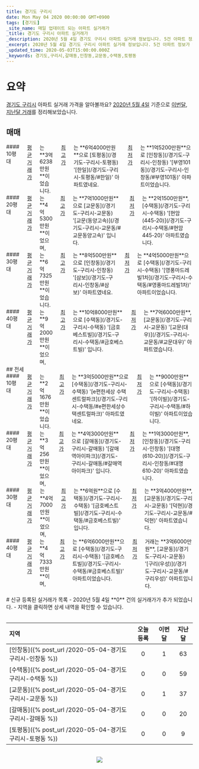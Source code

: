 ```yaml
---
title: 경기도 구리시
date: Mon May 04 2020 00:00:00 GMT+0900
tags: [경기도]
_site_name: 매일 업데이트 되는 아파트 실거래가
_title: 경기도 구리시 아파트 실거래가
_description: 2020년 5월 4일 경기도 구리시 아파트 실거래 정보입니다. 5건 아파트 정보가 있습니다.
_excerpt: 2020년 5월 4일 경기도 구리시 아파트 실거래 정보입니다. 5건 아파트 정보가 있습니다.
_updated_time: 2020-05-03T15:00:00.000Z
_keywords: 경기도,구리시,갈매동,인창동,교문동,수택동,토평동
---
```



# 요약
<ins>경기도 구리시</ins> 아파트 실거래 가격을 알아볼까요? <ins>2020년 5월 4일</ins> 기준으로 <ins>이번달, 지난달 거래</ins>를 정리해보았습니다.

## 매매
<div class="container">
<div class="six columns" markdown="1">
#### 10평대
<ins>평균 거래가</ins>는 **3억6238만원**이었습니다. <ins>최고가</ins>는 **6억4000만원**으로 [토평동](/경기도-구리시-토평동) '[한일](/경기도-구리시-토평동/#한일)' 아파트였네요. <ins>최저가</ins>는 **1억5200만원**으로 [인창동](/경기도-구리시-인창동) '[부영101동](/경기도-구리시-인창동/#부영101동)' 아파트이었습니다.
</div>
<div class="six columns" markdown="1">
#### 20평대
<ins>평균 거래가</ins>는 **4억5300만원**이었으며, <ins>최고가</ins>는 **7억1000만원**으로 [교문동](/경기도-구리시-교문동) '[교문(동양고속)](/경기도-구리시-교문동/#교문동양고속)' 입니다. <ins>최저가</ins>는 **2억1500만원**, [수택동](/경기도-구리시-수택동) '[현암(445-20)](/경기도-구리시-수택동/#현암445-20)' 아파트였습니다.
</div>
</div>
<div class="container">
<div class="six columns" markdown="1">
#### 30평대
<ins>평균 거래가</ins>는 **6억7325만원**이었습니다. <ins>최고가</ins>는 **8억500만원**으로 [인창동](/경기도-구리시-인창동) '[삼보](/경기도-구리시-인창동/#삼보)' 아파트였네요. <ins>최저가</ins>는 **4억5000만원**으로 [수택동](/경기도-구리시-수택동) '[영풍마드레빌1차](/경기도-구리시-수택동/#영풍마드레빌1차)' 아파트이었습니다.
</div>
<div class="six columns" markdown="1">
#### 40평대
<ins>평균 거래가</ins>는 **9억2000만원**이었으며, <ins>최고가</ins>는 **10억8000만원**으로 [수택동](/경기도-구리시-수택동) '[금호베스트빌](/경기도-구리시-수택동/#금호베스트빌)' 입니다. <ins>최저가</ins>는 **7억6000만원**, [교문동](/경기도-구리시-교문동) '[교문(대우)](/경기도-구리시-교문동/#교문대우)' 아파트였습니다.
</div>
</div>
## 전세
<div class="container">
<div class="six columns" markdown="1">
#### 10평대
<ins>평균 거래가</ins>는 **2억1676만원**이었습니다. <ins>최고가</ins>는 **3억5000만원**으로 [수택동](/경기도-구리시-수택동) '[e편한세상 수택 센트럴파크](/경기도-구리시-수택동/#e편한세상수택센트럴파크)' 아파트였네요. <ins>최저가</ins>는 **9000만원**으로 [수택동](/경기도-구리시-수택동) '[하이빌](/경기도-구리시-수택동/#하이빌)' 아파트이었습니다.
</div>
<div class="six columns" markdown="1">
#### 20평대
<ins>평균 거래가</ins>는 **3억256만원**이었으며, <ins>최고가</ins>는 **4억3000만원**으로 [갈매동](/경기도-구리시-갈매동) '[갈매역아이파크](/경기도-구리시-갈매동/#갈매역아이파크)' 입니다. <ins>최저가</ins>는 **1억3000만원**, [인창동](/경기도-구리시-인창동) '[대명(610-20)](/경기도-구리시-인창동/#대명610-20)' 아파트였습니다.
</div>
</div>
<div class="container">
<div class="six columns" markdown="1">
#### 30평대
<ins>평균 거래가</ins>는 **4억7000만원**이었으며, <ins>최고가</ins>는 **6억원**으로 [수택동](/경기도-구리시-수택동) '[금호베스트빌](/경기도-구리시-수택동/#금호베스트빌)' 입니다. <ins>최저가</ins>는 **3억4000만원**, [교문동](/경기도-구리시-교문동) '[덕현](/경기도-구리시-교문동/#덕현)' 아파트였습니다.
</div>
<div class="six columns" markdown="1">
#### 40평대
<ins>평균 거래가</ins>는 **4억7333만원**이며, <ins>최고가</ins>는 **6억6000만원**으로 [수택동](/경기도-구리시-수택동) '[금호베스트빌](/경기도-구리시-수택동/#금호베스트빌)' 아파트이었습니다. <ins>최저가</ins> 거래는 **3억6000만원**, [교문동](/경기도-구리시-교문동) '[구리(우성)](/경기도-구리시-교문동/#구리우성)' 아파트입니다.
</div>
</div>


<br>
# 신규 등록된 실거래가 목록
- 2020년 5월 4일 **0** 건의 실거래가가 추가 되었습니다.
- 지역을 클릭하면 상세 내역을 확인할 수 있습니다.
<br><br>

| 지역 | 오늘 등록 | 이번달 | 지난달 |
|:---|:---:|:---:|:---:|
| [인창동]({% post_url /2020-05-04-경기도 구리시-인창동 %}) | 0 | 1 | 63|
| [수택동]({% post_url /2020-05-04-경기도 구리시-수택동 %}) | 0 | 0 | 59|
| [교문동]({% post_url /2020-05-04-경기도 구리시-교문동 %}) | 0 | 1 | 37|
| [갈매동]({% post_url /2020-05-04-경기도 구리시-갈매동 %}) | 0 | 0 | 20|
| [토평동]({% post_url /2020-05-04-경기도 구리시-토평동 %}) | 0 | 0 | 9|

<p align="center"><br><img src="https://via.placeholder.com/700x120"><br></p>
